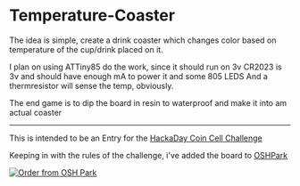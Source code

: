 # Temperature-Coaster

The idea is simple, create a drink coaster which changes color based on temperature of the cup/drink placed on it.  

I plan on using ATTiny85 do the work, since it should run on 3v 
CR2023 is 3v and should have enough mA to power it and some 805 LEDS
And a thermresistor will sense the temp, obviously.

The end game is to dip the board in resin to waterproof and make it into am actual coaster

---
This is intended to be an Entry for the [HackaDay Coin Cell Challenge](https://hackaday.io/contest/28283-coin-cell-challenge)

Keeping in with the rules of the challenge, i've added the board to [OSHPark](https://oshpark.com/) 

<a href="https://oshpark.com/shared_projects/DYg7IxAX"><img src="https://oshpark.com/assets/badge-5b7ec47045b78aef6eb9d83b3bac6b1920de805e9a0c227658eac6e19a045b9c.png" alt="Order from OSH Park"></img></a>
